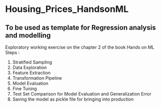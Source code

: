 # Housing_Prices_HandsonML
## To be used as template for Regression analysis and modelling
Exploratory working exercise on the chapter 2 of the book Hands on ML
Steps :
1. Stratified Sampling
2. Data Exploration
3. Feature Extraction
4. Transformation Pipeline
5. Model Evaluation
6. Fine Tuning
7. Test Set Comparison for Model Evaluation and Generalization Error
8. Saving the model as pickle file for bringing into production
